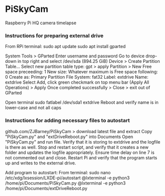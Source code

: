 # PiSkyCam
Raspberry Pi HQ camera timelapse

### Instructions for preparing external drive ###
From RPi terminal:
sudo apt update
sudo apt install gparted

System Tools > GParted
Enter username and password
Go to device drop-down in top right and select /dev/sda  (894.25 GiB)
Device > Create Partition Table...
Select new partition table type: gpt > apply
Partition > New 
	Free space preceeding: 1
	New size: Whatever maximum is
	Free space following: 0
	Create as: Primary Partition
	File System: fat32
	Label: extdrive
	Name: extdrive
Select Add, click green checkmark on top menu bar (Apply All Operations) > Apply
Once completed successfully > Close > exit out of GParted

Open terminal
sudo fatlabel /dev/sda1 extdrive
Reboot and verify name is in lower-case and not all caps

### Instructions for adding necessary files to autostart ###
github.com/ZJBarney/PiSkyCam > download latest file and extract
Copy "PiSkyCam.py" and "extDriveReboot.py" into Documents
Open "PiSkyCam.py" and run file. Verify that it is storing to extdrive and the logfile is there as well.
Stop and restart script, and verify that it creates a new folder and updates the logfile appropriately.
Ensure time delay on line 7 is not commented out and close.
Restart Pi and verify that the program starts up and writes to the external drive.

Add program to autostart:
From terminal: sudo nano /etc/xdg/lxsession/LXDE-pi/autostart
	@lxterminal -e python3 /home/pi/Documents/PiSkyCam.py
	@lxterminal -e python3 /home/pi/Documents/extDriveReboot.py

